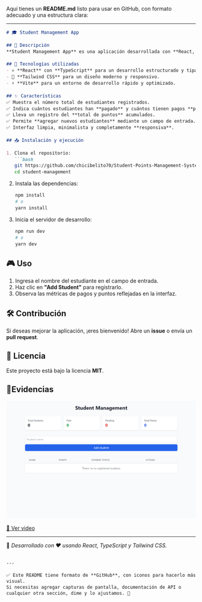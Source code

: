 Aquí tienes un **README.md** listo para usar en GitHub, con formato adecuado y una estructura clara:  

---

```md
# 🎓 Student Management App

## 📌 Descripción  
**Student Management App** es una aplicación desarrollada con **React, TypeScript y Tailwind CSS** que permite gestionar estudiantes, controlar su estado de pago y monitorear sus puntos acumulados de manera intuitiva y eficiente.

## 🚀 Tecnologías utilizadas  
- ⚛️ **React** con **TypeScript** para un desarrollo estructurado y tipado.  
- 🎨 **Tailwind CSS** para un diseño moderno y responsivo.  
- ⚡ **Vite** para un entorno de desarrollo rápido y optimizado.  

## ✨ Características  
✅ Muestra el número total de estudiantes registrados.  
✅ Indica cuántos estudiantes han **pagado** y cuántos tienen pagos **pendientes**.  
✅ Lleva un registro del **total de puntos** acumulados.  
✅ Permite **agregar nuevos estudiantes** mediante un campo de entrada.  
✅ Interfaz limpia, minimalista y completamente **responsiva**.  

## 📥 Instalación y ejecución  

1. Clona el repositorio:  
   ```bash
   git https://github.com/chicibelito70/Student-Points-Management-System.git
   cd student-management
   ```  
2. Instala las dependencias:  
   ```bash
   npm install  
   # o  
   yarn install  
   ```  
3. Inicia el servidor de desarrollo:  
   ```bash
   npm run dev  
   # o  
   yarn dev  
   ```  

## 🎮 Uso  
1. Ingresa el nombre del estudiante en el campo de entrada.  
2. Haz clic en **"Add Student"** para registrarlo.  
3. Observa las métricas de pagos y puntos reflejadas en la interfaz.  

## 🛠 Contribución  
Si deseas mejorar la aplicación, ¡eres bienvenido! Abre un **issue** o envía un **pull request**.  

## 📄 Licencia  
Este proyecto está bajo la licencia **MIT**.  

## 🎥Evidencias

![Descripción de la imagen](Imagen.png)

[🎥 Ver video](Video.mp4)

---

📌 _Desarrollado con ❤️ usando React, TypeScript y Tailwind CSS._  
```

---

✅ Este README tiene formato de **GitHub**, con iconos para hacerlo más visual.  
Si necesitas agregar capturas de pantalla, documentación de API o cualquier otra sección, dime y lo ajustamos. 🚀